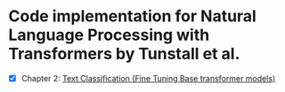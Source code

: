 # Code implementation for Natural Language Processing with Transformers by Tunstall et al.

- [x] Chapter 2: [Text Classification (Fine Tuning Base transformer models)](https://github.com/theprocess-21/NLPTransformers/blob/main/DistilBert_finetune_covid_rumors.ipynb)
